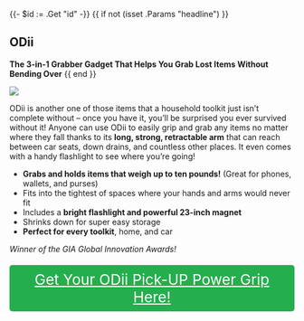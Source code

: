 {{- $id := .Get "id" -}}
{{ if not (isset .Params "headline") }}
## ODii

**The 3-in-1 Grabber Gadget That Helps You Grab Lost Items Without Bending Over**
{{ end }}

[![](/list/o-dii-title.jpg)](https://t.gadgetadvisers.com/click/{{$id}})

ODii is another one of those items that a household toolkit just isn’t complete without – once you have it, you’ll be surprised you ever survived without it! Anyone can use ODii to easily grip and grab any items no matter where they fall thanks to its **long, strong, retractable arm** that can reach between car seats, down drains, and countless other places. It even comes with a handy flashlight to see where you’re going!

- **Grabs and holds items that weigh up to ten pounds!** (Great for phones, wallets, and purses)
- Fits into the tightest of spaces where your hands and arms would never fit
- Includes a **bright flashlight and powerful 23-inch magnet**
- Shrinks down for super easy storage
- **Perfect for every toolkit**, home, and car

*Winner of the GIA Global Innovation Awards!*

<a href="(https://t.gadgetadvisers.com/click/{{$id}})" style="color: white;">
   <div style="text-align:center;background-color:#25ae4e;margin-bottom:20px;margin-top:20px;width: 100%;-webkit-border-radius: 5px;">
      <div style="color: white; padding: 10px;font-size: 26px;">
      Get Your ODii Pick-UP Power Grip Here!
      </div>
   </div>
</a>